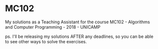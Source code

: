 # MC102
My solutions as a Teaching Assistant for the course MC102 - Algorithms and Computer Programming - 2018 - UNICAMP

ps. I'll be releasing my solutions AFTER any deadlines, so you can be able to see other ways to solve the exercises.
